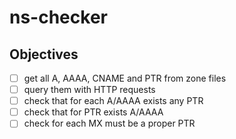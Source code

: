 # ns-checker

## Objectives

- [ ] get all A, AAAA, CNAME and PTR from zone files
- [ ] query them with HTTP requests
- [ ] check that for each A/AAAA exists any PTR
- [ ] check that for PTR exists A/AAAA
- [ ] check for each MX must be a proper PTR
